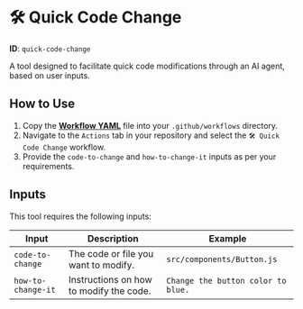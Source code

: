 # 🛠 Quick Code Change

**ID**: `quick-code-change`

A tool designed to facilitate quick code modifications through an AI agent, based on user inputs.

## How to Use

1. Copy the **[Workflow YAML](./workflow.yaml)** file into your `.github/workflows` directory.
2. Navigate to the `Actions` tab in your repository and select the `🛠 Quick Code Change` workflow.
3. Provide the `code-to-change` and `how-to-change-it` inputs as per your requirements.

## Inputs

This tool requires the following inputs:

| Input            | Description                           | Example                                  |
|------------------|---------------------------------------|------------------------------------------|
| `code-to-change` | The code or file you want to modify.  | `src/components/Button.js`               |
| `how-to-change-it` | Instructions on how to modify the code. | `Change the button color to blue.`       |